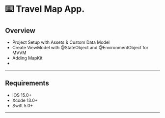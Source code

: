 ⌨️ Travel Map App.
======

Overview
------

- Project Setup with Assets & Custom Data Model
- Create ViewModel with @StateObject and @EnvironmentObject for MVVM
- Adding MapKit
- 
------

Requirements
-------

- iOS 15.0+
- Xcode 13.0+
- Swift 5.0+
------

